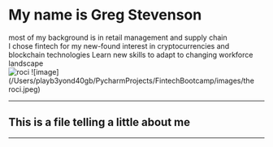 # My name is Greg Stevenson <br/>
most of my background is in retail management and supply chain </br>
I chose fintech for my new-found interest in cryptocurrencies and blockchain technologies
Learn new skills to adapt to changing workforce landscape <br/>
![roci](https://encrypted-tbn0.gstatic.com/images?q=tbn:ANd9GcTmjtsL3fWdZCUH1dL4lidEC95H-EcJcmblzA&usqp=CAU)
![image](/Users/playb3yond40gb/PycharmProjects/FintechBootcamp/images/the roci.jpeg)
___
##  This is a file telling a little about me<br/>
___
### 

